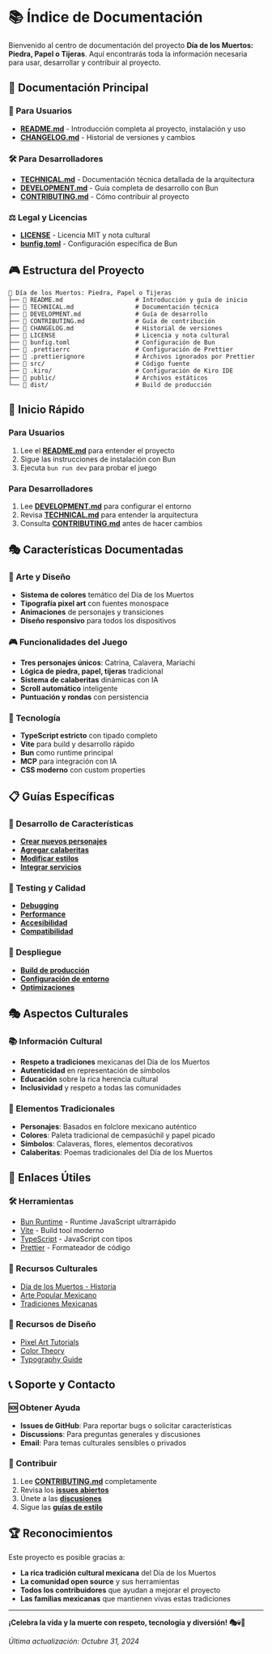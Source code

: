 # 📚 Índice de Documentación

Bienvenido al centro de documentación del proyecto **Día de los Muertos: Piedra, Papel o Tijeras**. Aquí encontrarás toda la información necesaria para usar, desarrollar y contribuir al proyecto.

## 📖 Documentación Principal

### 🎯 Para Usuarios
- **[README.md](./README.md)** - Introducción completa al proyecto, instalación y uso
- **[CHANGELOG.md](./CHANGELOG.md)** - Historial de versiones y cambios

### 🛠️ Para Desarrolladores
- **[TECHNICAL.md](./TECHNICAL.md)** - Documentación técnica detallada de la arquitectura
- **[DEVELOPMENT.md](./DEVELOPMENT.md)** - Guía completa de desarrollo con Bun
- **[CONTRIBUTING.md](./CONTRIBUTING.md)** - Cómo contribuir al proyecto

### ⚖️ Legal y Licencias
- **[LICENSE](./LICENSE)** - Licencia MIT y nota cultural
- **[bunfig.toml](./bunfig.toml)** - Configuración específica de Bun

## 🎮 Estructura del Proyecto

```
📁 Día de los Muertos: Piedra, Papel o Tijeras
├── 📄 README.md                    # Introducción y guía de inicio
├── 📄 TECHNICAL.md                 # Documentación técnica
├── 📄 DEVELOPMENT.md               # Guía de desarrollo
├── 📄 CONTRIBUTING.md              # Guía de contribución
├── 📄 CHANGELOG.md                 # Historial de versiones
├── 📄 LICENSE                      # Licencia y nota cultural
├── 📄 bunfig.toml                  # Configuración de Bun
├── 📄 .prettierrc                  # Configuración de Prettier
├── 📄 .prettierignore              # Archivos ignorados por Prettier
├── 📁 src/                         # Código fuente
├── 📁 .kiro/                       # Configuración de Kiro IDE
├── 📁 public/                      # Archivos estáticos
└── 📁 dist/                        # Build de producción
```

## 🚀 Inicio Rápido

### Para Usuarios
1. Lee el **[README.md](./README.md)** para entender el proyecto
2. Sigue las instrucciones de instalación con Bun
3. Ejecuta `bun run dev` para probar el juego

### Para Desarrolladores
1. Lee **[DEVELOPMENT.md](./DEVELOPMENT.md)** para configurar el entorno
2. Revisa **[TECHNICAL.md](./TECHNICAL.md)** para entender la arquitectura
3. Consulta **[CONTRIBUTING.md](./CONTRIBUTING.md)** antes de hacer cambios

## 🎭 Características Documentadas

### 🎨 Arte y Diseño
- **Sistema de colores** temático del Día de los Muertos
- **Tipografía pixel art** con fuentes monospace
- **Animaciones** de personajes y transiciones
- **Diseño responsivo** para todos los dispositivos

### 🎮 Funcionalidades del Juego
- **Tres personajes únicos**: Catrina, Calavera, Mariachi
- **Lógica de piedra, papel, tijeras** tradicional
- **Sistema de calaberitas** dinámicas con IA
- **Scroll automático** inteligente
- **Puntuación y rondas** con persistencia

### 🔧 Tecnología
- **TypeScript estricto** con tipado completo
- **Vite** para build y desarrollo rápido
- **Bun** como runtime principal
- **MCP** para integración con IA
- **CSS moderno** con custom properties

## 📋 Guías Específicas

### 🎯 Desarrollo de Características
- **[Crear nuevos personajes](./DEVELOPMENT.md#desarrollo-de-personajes)**
- **[Agregar calaberitas](./DEVELOPMENT.md#desarrollo-de-calaberitas)**
- **[Modificar estilos](./DEVELOPMENT.md#desarrollo-de-estilos)**
- **[Integrar servicios](./TECHNICAL.md#integración-mcp)**

### 🧪 Testing y Calidad
- **[Debugging](./DEVELOPMENT.md#testing-y-debugging)**
- **[Performance](./TECHNICAL.md#métricas-y-monitoreo)**
- **[Accesibilidad](./CONTRIBUTING.md#testing)**
- **[Compatibilidad](./README.md#compatibilidad)**

### 🚀 Despliegue
- **[Build de producción](./README.md#build-de-producción)**
- **[Configuración de entorno](./DEVELOPMENT.md#variables-de-entorno)**
- **[Optimizaciones](./TECHNICAL.md#optimizaciones-de-rendimiento)**

## 🎭 Aspectos Culturales

### 📚 Información Cultural
- **Respeto a tradiciones** mexicanas del Día de los Muertos
- **Autenticidad** en representación de símbolos
- **Educación** sobre la rica herencia cultural
- **Inclusividad** y respeto a todas las comunidades

### 🎨 Elementos Tradicionales
- **Personajes**: Basados en folclore mexicano auténtico
- **Colores**: Paleta tradicional de cempasúchil y papel picado
- **Símbolos**: Calaveras, flores, elementos decorativos
- **Calaberitas**: Poemas tradicionales del Día de los Muertos

## 🔗 Enlaces Útiles

### 🛠️ Herramientas
- [Bun Runtime](https://bun.sh/) - Runtime JavaScript ultrarrápido
- [Vite](https://vitejs.dev/) - Build tool moderno
- [TypeScript](https://www.typescriptlang.org/) - JavaScript con tipos
- [Prettier](https://prettier.io/) - Formateador de código

### 📖 Recursos Culturales
- [Día de los Muertos - Historia](https://www.mexicanist.com/l/dia-de-los-muertos/)
- [Arte Popular Mexicano](https://www.arts-history.mx/)
- [Tradiciones Mexicanas](https://www.gob.mx/cultura)

### 🎨 Recursos de Diseño
- [Pixel Art Tutorials](https://blog.studiominiboss.com/pixelart)
- [Color Theory](https://www.adobe.com/creativecloud/design/discover/color-theory.html)
- [Typography Guide](https://www.typewolf.com/)

## 📞 Soporte y Contacto

### 🆘 Obtener Ayuda
- **Issues de GitHub**: Para reportar bugs o solicitar características
- **Discussions**: Para preguntas generales y discusiones
- **Email**: Para temas culturales sensibles o privados

### 🤝 Contribuir
1. Lee **[CONTRIBUTING.md](./CONTRIBUTING.md)** completamente
2. Revisa los **[issues abiertos](https://github.com/repo/issues)**
3. Únete a las **[discusiones](https://github.com/repo/discussions)**
4. Sigue las **[guías de estilo](./CONTRIBUTING.md#estándares-de-código)**

## 🏆 Reconocimientos

Este proyecto es posible gracias a:
- **La rica tradición cultural mexicana** del Día de los Muertos
- **La comunidad open source** y sus herramientas
- **Todos los contribuidores** que ayudan a mejorar el proyecto
- **Las familias mexicanas** que mantienen vivas estas tradiciones

---

**¡Celebra la vida y la muerte con respeto, tecnología y diversión! 🎭💀🌺**

*Última actualización: Octubre 31, 2024*